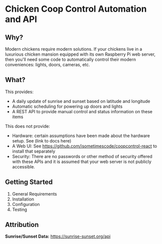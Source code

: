 # Chicken Coop Control Automation and API

## Why?

Modern chickens require modern solutions. If your chickens live in a luxurious chicken mansion equipped with its own Raspberry Pi web server, then you'll need some code to automatically control their modern conveniences: lights, doors, cameras, etc.

## What?

This provides:
* A daily update of sunrise and sunset based on latitude and longitude
* Automatic scheduling for powering up doors and lights
* A REST API to provide manual control and status information on these items

This does not provide:
* Hardware: certain assumptions have been made about the hardware setup. See (link to docs here)
* A Web UI: See https://github.com/isometimescode/coopcontrol-react to install that separately
* Security: There are no passwords or other method of security offered with these APIs and it is assumed that your web server is not publicly accessible.

## Getting Started

1. General Requirements
2. Installation
3. Configuration
4. Testing

## Attribution

**Sunrise/Sunset Data:** https://sunrise-sunset.org/api
